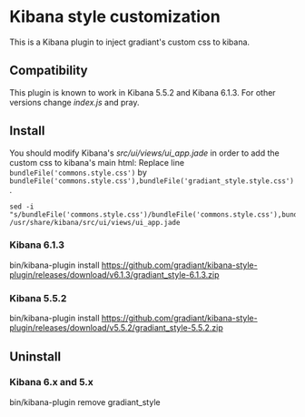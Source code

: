# Kibana style customization

This is a Kibana plugin to inject gradiant's custom css to kibana.


## Compatibility
This plugin is known to work in Kibana 5.5.2 and Kibana 6.1.3. For other versions change *index.js* and pray.

## Install
You should modify Kibana's *src/ui/views/ui_app.jade* in order to add the custom css to kibana's main html:
Replace line `bundleFile('commons.style.css')` by `bundleFile('commons.style.css'),bundleFile('gradiant_style.style.css')`.
```
sed -i "s/bundleFile('commons.style.css')/bundleFile('commons.style.css'),bundleFile('gradiant_style.style.css')/g" /usr/share/kibana/src/ui/views/ui_app.jade
```

### Kibana 6.1.3

bin/kibana-plugin install https://github.com/gradiant/kibana-style-plugin/releases/download/v6.1.3/gradiant_style-6.1.3.zip

### Kibana 5.5.2

bin/kibana-plugin install https://github.com/gradiant/kibana-style-plugin/releases/download/v5.5.2/gradiant_style-5.5.2.zip

## Uninstall

### Kibana 6.x and 5.x
bin/kibana-plugin remove gradiant_style
